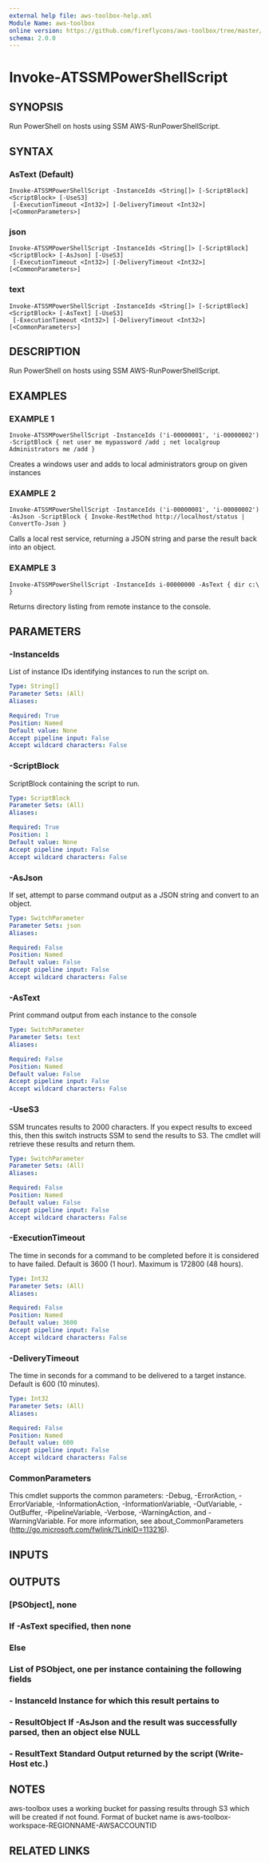 ```yaml
---
external help file: aws-toolbox-help.xml
Module Name: aws-toolbox
online version: https://github.com/fireflycons/aws-toolbox/tree/master/docs/en-US/Get-ATEC2LatestAMI.md
schema: 2.0.0
---
```


# Invoke-ATSSMPowerShellScript

## SYNOPSIS
Run PowerShell on hosts using SSM AWS-RunPowerShellScript.

## SYNTAX

### AsText (Default)
```
Invoke-ATSSMPowerShellScript -InstanceIds <String[]> [-ScriptBlock] <ScriptBlock> [-UseS3]
 [-ExecutionTimeout <Int32>] [-DeliveryTimeout <Int32>] [<CommonParameters>]
```

### json
```
Invoke-ATSSMPowerShellScript -InstanceIds <String[]> [-ScriptBlock] <ScriptBlock> [-AsJson] [-UseS3]
 [-ExecutionTimeout <Int32>] [-DeliveryTimeout <Int32>] [<CommonParameters>]
```

### text
```
Invoke-ATSSMPowerShellScript -InstanceIds <String[]> [-ScriptBlock] <ScriptBlock> [-AsText] [-UseS3]
 [-ExecutionTimeout <Int32>] [-DeliveryTimeout <Int32>] [<CommonParameters>]
```

## DESCRIPTION
Run PowerShell on hosts using SSM AWS-RunPowerShellScript.

## EXAMPLES

### EXAMPLE 1
```
Invoke-ATSSMPowerShellScript -InstanceIds ('i-00000001', 'i-00000002') -ScriptBlock { net user me mypassword /add ; net localgroup Administrators me /add }
```

Creates a windows user and adds to local administrators group on given instances

### EXAMPLE 2
```
Invoke-ATSSMPowerShellScript -InstanceIds ('i-00000001', 'i-00000002') -AsJson -ScriptBlock { Invoke-RestMethod http://localhost/status | ConvertTo-Json }
```

Calls a local rest service, returning a JSON string and parse the result back into an object.

### EXAMPLE 3
```
Invoke-ATSSMPowerShellScript -InstanceIds i-00000000 -AsText { dir c:\ }
```

Returns directory listing from remote instance to the console.

## PARAMETERS

### -InstanceIds
List of instance IDs identifying instances to run the script on.

```yaml
Type: String[]
Parameter Sets: (All)
Aliases:

Required: True
Position: Named
Default value: None
Accept pipeline input: False
Accept wildcard characters: False
```

### -ScriptBlock
ScriptBlock containing the script to run.

```yaml
Type: ScriptBlock
Parameter Sets: (All)
Aliases:

Required: True
Position: 1
Default value: None
Accept pipeline input: False
Accept wildcard characters: False
```

### -AsJson
If set, attempt to parse command output as a JSON string and convert to an object.

```yaml
Type: SwitchParameter
Parameter Sets: json
Aliases:

Required: False
Position: Named
Default value: False
Accept pipeline input: False
Accept wildcard characters: False
```

### -AsText
Print command output from each instance to the console

```yaml
Type: SwitchParameter
Parameter Sets: text
Aliases:

Required: False
Position: Named
Default value: False
Accept pipeline input: False
Accept wildcard characters: False
```

### -UseS3
SSM truncates results to 2000 characters.
If you expect results to exceed this, then this switch
instructs SSM to send the results to S3.
The cmdlet will retrieve these results and return them.

```yaml
Type: SwitchParameter
Parameter Sets: (All)
Aliases:

Required: False
Position: Named
Default value: False
Accept pipeline input: False
Accept wildcard characters: False
```

### -ExecutionTimeout
The time in seconds for a command to be completed before it is considered to have failed.
Default is 3600 (1 hour).
Maximum is 172800 (48 hours).

```yaml
Type: Int32
Parameter Sets: (All)
Aliases:

Required: False
Position: Named
Default value: 3600
Accept pipeline input: False
Accept wildcard characters: False
```

### -DeliveryTimeout
The time in seconds for a command to be delivered to a target instance.
Default is 600 (10 minutes).

```yaml
Type: Int32
Parameter Sets: (All)
Aliases:

Required: False
Position: Named
Default value: 600
Accept pipeline input: False
Accept wildcard characters: False
```

### CommonParameters
This cmdlet supports the common parameters: -Debug, -ErrorAction, -ErrorVariable, -InformationAction, -InformationVariable, -OutVariable, -OutBuffer, -PipelineVariable, -Verbose, -WarningAction, and -WarningVariable.
For more information, see about_CommonParameters (http://go.microsoft.com/fwlink/?LinkID=113216).

## INPUTS

## OUTPUTS

### [PSObject], none
### If -AsText specified, then none
### Else
### List of PSObject, one per instance containing the following fields
### - InstanceId   Instance for which this result pertains to
### - ResultObject If -AsJson and the result was successfully parsed, then an object else NULL
### - ResultText   Standard Output returned by the script (Write-Host etc.)
## NOTES
aws-toolbox uses a working bucket for passing results through S3 which will be created if not found.
Format of bucket name is aws-toolbox-workspace-REGIONNAME-AWSACCOUNTID

## RELATED LINKS
